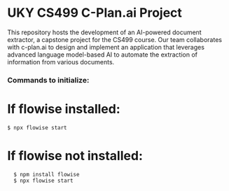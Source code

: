# UKY CS499 C-Plan.ai Project
This repository hosts the development of an AI-powered document extractor, a capstone project for the CS499 course. Our team collaborates with c-plan.ai to design and implement an application that leverages advanced language model-based AI to automate the extraction of information from various documents.


### Commands to initialize:
# If flowise installed:
``` bash
$ npx flowise start
```
# If flowise not installed:
``` bash
  $ npm install flowise 
  $ npx flowise start
```  
